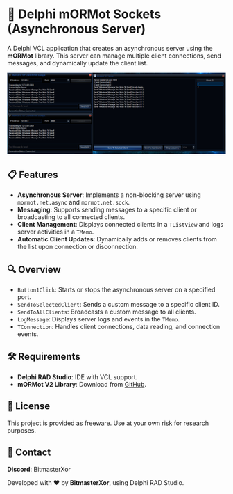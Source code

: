 
</head>
<body>
    <h1>🔄 Delphi mORMot Sockets (Asynchronous Server)</h1>
    <p>
        A Delphi VCL application that creates an asynchronous server using the <strong>mORMot</strong> library. 
        This server can manage multiple client connections, send messages, and dynamically update the client list.
    </p>

<p align="center">
  <img src="Preview.png">
</p>
    <h2>📋 Features</h2>
    <ul>
        <li><strong>Asynchronous Server</strong>: Implements a non-blocking server using <code>mormot.net.async</code> and <code>mormot.net.sock</code>.</li>
        <li><strong>Messaging</strong>: Supports sending messages to a specific client or broadcasting to all connected clients.</li>
        <li><strong>Client Management</strong>: Displays connected clients in a <code>TListView</code> and logs server activities in a <code>TMemo</code>.</li>
        <li><strong>Automatic Client Updates</strong>: Dynamically adds or removes clients from the list upon connection or disconnection.</li>
    </ul>
    <h2>🔍 Overview</h2>
    <ul>
        <li><code>Button1Click</code>: Starts or stops the asynchronous server on a specified port.</li>
        <li><code>SendToSelectedClient</code>: Sends a custom message to a specific client ID.</li>
        <li><code>SendToAllClients</code>: Broadcasts a custom message to all clients.</li>
        <li><code>LogMessage</code>: Displays server logs and events in the <code>TMemo</code>.</li>
        <li><code>TConnection</code>: Handles client connections, data reading, and connection events.</li>
    </ul>
    <h2>🛠️ Requirements</h2>
    <ul>
        <li><strong>Delphi RAD Studio</strong>: IDE with VCL support.</li>
        <li><strong>mORMot V2 Library</strong>: Download from <a href="https://github.com/synopse/mORMot2" target="_blank">GitHub</a>.</li>
    </ul>
    <h2>📜 License</h2>
    <p>
        This project is provided as freeware. Use at your own risk for research purposes.
    </p>
    <h2>📧 Contact</h2>
    <p>
        <strong>Discord</strong>: BitmasterXor
    </p>
    <p>Developed with ❤️ by <strong>BitmasterXor</strong>, using Delphi RAD Studio.</p>
